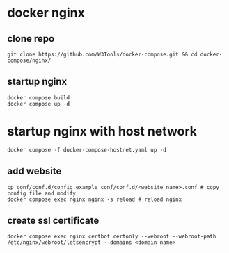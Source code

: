 # docker nginx

## clone repo
```
git clone https://github.com/W3Tools/docker-compose.git && cd docker-compose/nginx/
```

## startup nginx
```
docker compose build
docker compose up -d
```

# startup nginx with host network
```
docker compose -f docker-compose-hostnet.yaml up -d
```

## add website
```
cp conf/conf.d/config.example conf/conf.d/<website name>.conf # copy config file and modify
docker compose exec nginx nginx -s reload # reload nginx
```

## create ssl certificate
```
docker compose exec nginx certbot certonly --webroot --webroot-path /etc/nginx/webroot/letsencrypt --domains <domain name>
```
